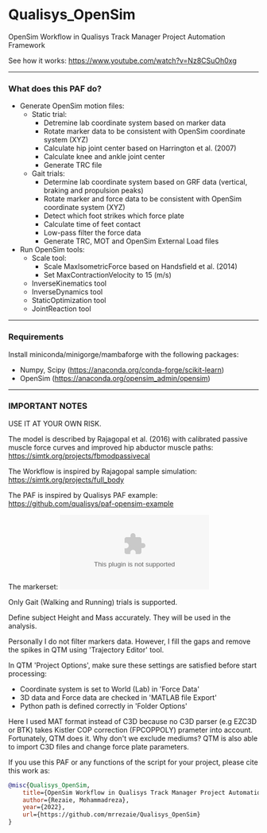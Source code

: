 # Qualisys_OpenSim
OpenSim Workflow in Qualisys Track Manager Project Automation Framework

See how it works: https://www.youtube.com/watch?v=Nz8CSuOh0xg

----
### What does this PAF do?
- Generate OpenSim motion files:
    - Static trial:
        - Detremine lab coordinate system based on marker data
        - Rotate marker data to be consistent with OpenSim coordinate system (XYZ)
        - Calculate hip joint center based on Harrington et al. (2007)
        - Calculate knee and ankle joint center
        - Generate TRC file
    - Gait trials:
        - Determine lab coordinate system based on GRF data (vertical, braking and propulsion peaks)
        - Rotate marker and force data to be consistent with OpenSim coordinate system (XYZ)
        - Detect which foot strikes which force plate
        - Calculate time of feet contact
        - Low-pass filter the force data
        - Generate TRC, MOT and OpenSim External Load files
- Run OpenSim tools:
    - Scale tool:
        - Scale MaxIsometricForce based on Handsfield et al. (2014)
        - Set MaxContractionVelocity to 15 (m/s)
    - InverseKinematics tool
    - InverseDynamics tool
    - StaticOptimization tool
    - JointReaction tool

---
### Requirements
Install miniconda/minigorge/mambaforge with the following packages:
- Numpy, Scipy (https://anaconda.org/conda-forge/scikit-learn)
- OpenSim (https://anaconda.org/opensim_admin/opensim)

---
### IMPORTANT NOTES
USE IT AT YOUR OWN RISK.

The model is described by Rajagopal et al. (2016) with calibrated passive muscle force curves and improved hip abductor muscle paths: https://simtk.org/projects/fbmodpassivecal

The Workflow is inspired by Rajagopal sample simulation: https://simtk.org/projects/full_body

The PAF is inspired by Qualisys PAF example: https://github.com/qualisys/paf-opensim-example

The markerset:
![sample](./Template/Markerset.csv)

Only Gait (Walking and Running) trials is supported.

Define subject Height and Mass accurately. They will be used in the analysis.

Personally I do not filter markers data. However, I fill the gaps and remove the spikes in QTM using 'Trajectory Editor' tool.

In QTM 'Project Options', make sure these settings are satisfied before start processing:
- Coordinate system is set to World (Lab) in 'Force Data'
- 3D data and Force data are checked in 'MATLAB file Export'
- Python path is defined correctly in 'Folder Options'

Here I used MAT format instead of C3D because no C3D parser (e.g EZC3D or BTK) takes Kistler COP correction (FPCOPPOLY) prameter into account. Fortunately, QTM does it. Why don't we exclude mediums? QTM is also able to import C3D files and change force plate parameters.

If you use this PAF or any functions of the script for your project, please cite this work as:

```bibtex
@misc{Qualisys_OpenSim,
    title={OpenSim Workflow in Qualisys Track Manager Project Automation Framework},
    author={Rezaie, Mohammadreza},
    year={2022},
    url={https://github.com/mrrezaie/Qualisys_OpenSim}
}
```


